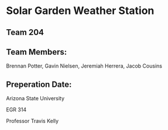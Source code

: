# Solar Garden Weather Station

## Team 204

## Team Members:

Brennan Potter, Gavin Nielsen, Jeremiah Herrera, Jacob Cousins

## Preperation Date:

Arizona State University

EGR 314

Professor Travis Kelly
